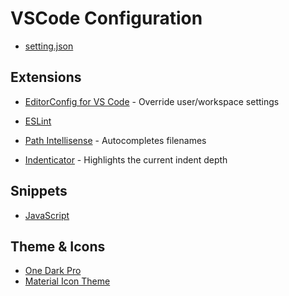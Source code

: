 # VSCode Configuration

- [setting.json](https://github.com/huyb1991/mac-setup/blob/master/vscode/settings.json)

## Extensions

- [EditorConfig for VS Code](https://marketplace.visualstudio.com/items?itemName=EditorConfig.EditorConfig) - Override user/workspace settings

- [ESLint](https://marketplace.visualstudio.com/items?itemName=dbaeumer.vscode-eslint)

- [Path Intellisense](https://marketplace.visualstudio.com/items?itemName=christian-kohler.path-intellisense) - Autocompletes filenames

- [Indenticator](https://marketplace.visualstudio.com/items?itemName=SirTori.indenticator) - Highlights the current indent depth

## Snippets

- [JavaScript](https://github.com/huyb1991/mac-setup/blob/master/vscode/snippets/javascript.json)

## Theme & Icons

- [One Dark Pro](https://marketplace.visualstudio.com/items?itemName=zhuangtongfa.Material-theme)
- [Material Icon Theme](https://marketplace.visualstudio.com/items?itemName=PKief.material-icon-theme)

